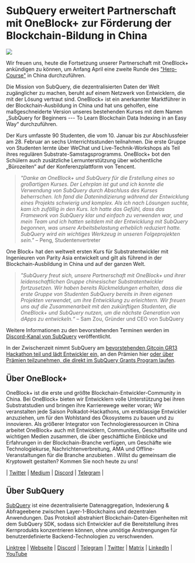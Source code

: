 # SubQuery erweitert Partnerschaft mit OneBlock+ zur Förderung der Blockchain-Bildung in China

![](https://miro.medium.com/max/1400/0*vr-DzLokDkkiY4ss)

Wir freuen uns, heute die Fortsetzung unserer Partnerschaft mit OneBlock+ ankündigen zu können, um Anfang April eine zweite Runde des ["Hero-Course"](https://doc.subquery.network/academy/herocourse/) in China durchzuführen.

Die Mission von SubQuery, die dezentralisierten Daten der Welt zugänglicher zu machen, beruht auf einem Netzwerk von Entwicklern, die mit der Lösung vertraut sind. OneBlock+ ist ein anerkannter Marktführer in der Blockchain-Ausbildung in China und hat uns geholfen, eine maßgeschneiderte Version unseres bestehenden Kurses mit dem Namen „SubQuery for Beginners --- To Learn Blockchain Data Indexing in an Easy Way“ durchzuführen.

Der Kurs umfasste 90 Studenten, die vom 10. Januar bis zur Abschlussfeier am 28. Februar an sechs Unterrichtsstunden teilnahmen. Die erste Gruppe von Studenten lernte über WeChat und Live-Technik-Workshops als Teil ihres regulären Substrate-Samstagsprogramms. OneBlock+ bot den Schülern auch zusätzliche Lernunterstützung über wöchentliche „Bürozeiten“ auf der Konferenzplattform von Tencent.

> _"Danke an OneBlock+ und SubQuery für die Erstellung eines so großartigen Kurses. Der Lehrplan ist gut und ich konnte die Verwendung von SubQuery durch Abschluss des Kurses beherrschen. Ich fand die Datenindizierung während der Entwicklung eines Projekts schwierig und komplex. Als ich nach Lösungen suchte, kam ich zufällig in den Kurs. Ich hatte das Gefühl, dass das Framework von SubQuery klar und einfach zu verwenden war, und mein Team und ich hatten seitdem mit der Entwicklung mit SubQuery begonnen, was unsere Arbeitsbelastung erheblich reduziert hatte. SubQuery wird ein wichtiges Werkzeug in unseren Folgeprojekten sein."_ – Peng, Studentenvertreter

One Block+ hat den weltweit ersten Kurs für Substratentwickler mit Ingenieuren von Parity Asia entwickelt und gilt als führend in der Blockchain-Ausbildung in China und auf der ganzen Welt.

> _"SubQuery freut sich, unsere Partnerschaft mit OneBlock+ und ihrer leidenschaftlichen Gruppe chinesischer Substratentwickler fortzusetzen. Wir haben bereits Rückmeldungen erhalten, dass die erste Gruppe von Studenten SubQuery bereits in ihren eigenen Projekten verwendet, um ihre Entwicklung zu erleichtern. Wir freuen uns auf die Zusammenarbeit mit den zukünftigen Studenten, die OneBlock+ und SubQuery nutzen, um die nächste Generation von dApps zu entwickeln.“_ – Sam Zou, Gründer und CEO von SubQuery

Weitere Informationen zu den bevorstehenden Terminen werden im [Discord-Kanal von SubQuery](https://discord.com/invite/78zg8aBSMG) veröffentlicht.

In der Zwischenzeit nimmt SubQuery am [bevorstehenden Gitcoin GR13 Hackathon teil und lädt Entwickler ein,](https://gitcoin.co/hackathon/gr13/onboard) an den Prämien hier [oder über Prämien teilzunehmen, die direkt im SubQuery Grants Program laufen](https://subquery.network/grants).

## Über OneBlock+

OneBlock+ ist die erste und größte Blockchain-Entwickler-Community in China. Bei OneBlock+ bieten wir Entwicklern volle Unterstützung bei ihren Substratstudien und bringen ihre Karrierewege weiter voran; Wir veranstalten jede Saison Polkadot-Hackathons, um erstklassige Entwickler anzuziehen, um für den Wohlstand des Ökosystems zu bauen und zu innovieren. Als größerer Integrator von Technologieressourcen in China arbeitet OneBlock+ auch mit Entwicklern, Communities, Geschäftselite und wichtigen Medien zusammen, die über geschäftliche Einblicke und Erfahrungen in der Blockchain-Branche verfügen, um Geschäfte wie Technologiekurse, Nachrichtenverbreitung, AMA und Offline-Veranstaltungen für die Branche anzubieten . Willst du gemeinsam die Kryptowelt gestalten? Kommen Sie noch heute zu uns!

| [Twitter](https://mobile.twitter.com/oneblock_) | [Medium](https://medium.com/@OneBlockplus?p=5a6193755f9b) | [Discord](https://discord.gg/5aWx6Rch) | [Telegram](https://t.me/oneblock_dev) |

## Über SubQuery

[SubQuery](https://subquery.network) ist eine dezentralisierte Datenaggregation, Indexierung & Abfrageebene zwischen Layer-1-Blockchains und dezentralen Anwendungen. Das Protokoll abstrahiert Blockchain-Daten-Eigenheiten mit dem SubQuery SDK, sodass sich Entwickler auf die Bereitstellung ihres Kernprodukts konzentrieren können, ohne unnötige Anstrengungen für benutzerdefinierte Backend-Technologien zu verschwenden.

​​[Linktree](https://linktr.ee/subquerynetwork) | [Webseite](https://subquery.network/) | [Discord](https://discord.com/invite/78zg8aBSMG) | [Telegram](https://t.me/subquerynetwork) | [Twitter](https://twitter.com/subquerynetwork) | [Matrix](https://matrix.to/#/#subquery:matrix.org) | [LinkedIn](https://www.linkedin.com/company/subquery) | [YouTube](https://www.youtube.com/channel/UCi1a6NUUjegcLHDFLr7CqLw)
